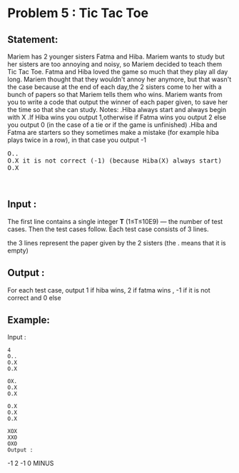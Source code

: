 # Problem 5 : Tic Tac Toe

## Statement:
Mariem has 2 younger sisters Fatma and Hiba.
Mariem wants to study but her sisters are too annoying and noisy, so Mariem decided to teach them Tic Tac Toe.
Fatma and Hiba loved the game so much that they play all day long. 
Mariem thought that they wouldn't annoy her anymore, but that wasn't the case because at the end of each day,the 2 sisters come to her with a bunch of papers so that Mariem tells them who wins.
Mariem wants from you to write a code that output the winner of each paper given, to save her the time so that she can study.
Notes:
	.Hiba always start and always begin with X
	.If Hiba wins you output 1,otherwise if Fatma wins you output 2 else you output 0 (in the case of a tie or if the game is unfinished)
	.Hiba and Fatma are starters so they sometimes make a mistake (for example hiba plays twice in a row), in that case you output -1

<pre>
O..                                                         OX.                   O.X                                                        XOX
O.X it is not correct (-1) (because Hiba(X) always start)   O.X Fatma wins (2)    O.X it is not correct because Hiba have already won (-1)   XXO it is a tie (0) 
O.X                                                         O.X                   O.X                                                        OXO
                                                        

</pre>
 

## Input :
The first line contains a single integer **T** (1≤T≤10E9) — the number of test cases. Then the test cases follow. Each test case consists of 3 lines.

the 3 lines represent the paper given by the 2 sisters (the . means that it is empty)

## Output :
For each test case, output 1 if hiba wins, 2 if fatma wins , -1 if it is not correct and 0 else 

## Example:
Input :  

```
4
O..
O.X
O.X

OX.
O.X
O.X

O.X
O.X
O.X

XOX
XXO
OXO
Output :  

```
-1
2
-1
0
MINUS
```
